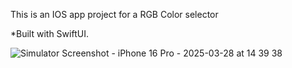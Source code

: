 This is an IOS app project for a RGB Color selector

*Built with SwiftUI.

![Simulator Screenshot - iPhone 16 Pro - 2025-03-28 at 14 39 38](https://github.com/user-attachments/assets/106cebba-c422-4c11-8801-b42e37a352f4)
